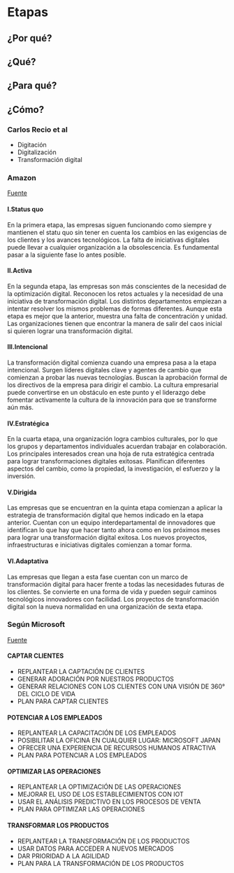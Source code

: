 # Etapas

## ¿Por qué?

## ¿Qué?

## ¿Para qué?

## ¿Cómo?

### Carlos Recio et al

- Digitación
- Digitalización
- Transformación digital

### Amazon

[Fuente](https://aws.amazon.com/es/what-is/digital-transformation/)

#### I.Status quo

En la primera etapa, las empresas siguen funcionando como siempre y mantienen el statu quo sin tener en cuenta los cambios en las exigencias de los clientes y los avances tecnológicos. La falta de iniciativas digitales puede llevar a cualquier organización a la obsolescencia. Es fundamental pasar a la siguiente fase lo antes posible.

#### II.Activa

En la segunda etapa, las empresas son más conscientes de la necesidad de la optimización digital. Reconocen los retos actuales y la necesidad de una iniciativa de transformación digital. Los distintos departamentos empiezan a intentar resolver los mismos problemas de formas diferentes. Aunque esta etapa es mejor que la anterior, muestra una falta de concentración y unidad. Las organizaciones tienen que encontrar la manera de salir del caos inicial si quieren lograr una transformación digital.  

#### III.Intencional

La transformación digital comienza cuando una empresa pasa a la etapa intencional. Surgen líderes digitales clave y agentes de cambio que comienzan a probar las nuevas tecnologías. Buscan la aprobación formal de los directivos de la empresa para dirigir el cambio. La cultura empresarial puede convertirse en un obstáculo en este punto y el liderazgo debe fomentar activamente la cultura de la innovación para que se transforme aún más.

#### IV.Estratégica

En la cuarta etapa, una organización logra cambios culturales, por lo que los grupos y departamentos individuales acuerdan trabajar en colaboración. Los principales interesados crean una hoja de ruta estratégica centrada para lograr transformaciones digitales exitosas. Planifican diferentes aspectos del cambio, como la propiedad, la investigación, el esfuerzo y la inversión.

#### V.Dirigida

Las empresas que se encuentran en la quinta etapa comienzan a aplicar la estrategia de transformación digital que hemos indicado en la etapa anterior. Cuentan con un equipo interdepartamental de innovadores que identifican lo que hay que hacer tanto ahora como en los próximos meses para lograr una transformación digital exitosa. Los nuevos proyectos, infraestructuras e iniciativas digitales comienzan a tomar forma.

#### VI.Adaptativa

Las empresas que llegan a esta fase cuentan con un marco de transformación digital para hacer frente a todas las necesidades futuras de los clientes. Se convierte en una forma de vida y pueden seguir caminos tecnológicos innovadores con facilidad. Los proyectos de transformación digital son la nueva normalidad en una organización de sexta etapa.


### Según Microsoft

[Fuente](https://info.microsoft.com/rs/157-GQE-382/images/dynamics365-digital-transformation-es-xl.pdf)

#### CAPTAR CLIENTES 

- REPLANTEAR LA CAPTACIÓN DE CLIENTES
- GENERAR ADORACIÓN POR NUESTROS PRODUCTOS
- GENERAR RELACIONES CON LOS CLIENTES CON UNA VISIÓN DE 360° DEL CICLO DE VIDA
- PLAN PARA CAPTAR CLIENTES

#### POTENCIAR A LOS EMPLEADOS

- REPLANTEAR LA CAPACITACIÓN DE LOS EMPLEADOS
- POSIBILITAR LA OFICINA EN CUALQUIER LUGAR: MICROSOFT JAPAN
- OFRECER UNA EXPERIENCIA DE RECURSOS HUMANOS ATRACTIVA
- PLAN PARA POTENCIAR A LOS EMPLEADOS

#### OPTIMIZAR LAS OPERACIONES

- REPLANTEAR LA OPTIMIZACIÓN DE LAS OPERACIONES
- MEJORAR EL USO DE LOS ESTABLECIMIENTOS CON IOT
- USAR EL ANÁLISIS PREDICTIVO EN LOS PROCESOS DE VENTA
- PLAN PARA OPTIMIZAR LAS OPERACIONES

#### TRANSFORMAR LOS PRODUCTOS

- REPLANTEAR LA TRANSFORMACIÓN DE LOS PRODUCTOS
- USAR DATOS PARA ACCEDER A NUEVOS MERCADOS
- DAR PRIORIDAD A LA AGILIDAD
- PLAN PARA LA TRANSFORMACIÓN DE LOS PRODUCTOS
